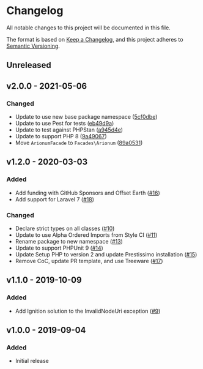 # Changelog

All notable changes to this project will be documented in this file.

The format is based on [Keep a Changelog](https://keepachangelog.com), and this project adheres to [Semantic Versioning](https://semver.org).

## Unreleased

## v2.0.0 - 2021-05-06

### Changed
- Update to use new base package namespace ([5cf0dbe](https://github.com/owenvoke/laravel-arionum/commit/5cf0dbeb7afb7b916ed336eea21eb87d15bec8fa))
- Update to use Pest for tests ([eb49d9a](https://github.com/owenvoke/laravel-arionum/commit/eb49d9a0b06b5bb5ccf4703fa1a802b2ae41e803))
- Update to test against PHPStan ([a945d4e](https://github.com/owenvoke/laravel-arionum/commit/a945d4ebacc81af40e026cc1615b85f821617796))
- Update to support PHP 8 ([9a49067](https://github.com/owenvoke/laravel-arionum/commit/9a49067371cf230a158f5f4d23c607161359e434))
- Move `ArionumFacade` to `Facades\Arionum` ([89a0531](https://github.com/owenvoke/laravel-arionum/commit/89a0531ce4261fb762bd37140f22c777168b3947))

## v1.2.0 - 2020-03-03

### Added
- Add funding with GitHub Sponsors and Offset Earth ([#16](https://github.com/owenvoke/laravel-arionum/pull/16))
- Add support for Laravel 7 ([#18](https://github.com/owenvoke/laravel-arionum/pull/18))

### Changed
- Declare strict types on all classes ([#10](https://github.com/owenvoke/laravel-arionum/pull/10))
- Update to use Alpha Ordered Imports from Style CI ([#11](https://github.com/owenvoke/laravel-arionum/pull/11))
- Rename package to new namespace ([#13](https://github.com/owenvoke/laravel-arionum/pull/13))
- Update to support PHPUnit 9 ([#14](https://github.com/owenvoke/laravel-arionum/pull/14))
- Update Setup PHP to version 2 and update Prestissimo installation ([#15](https://github.com/owenvoke/laravel-arionum/pull/15))
- Remove CoC, update PR template, and use Treeware ([#17](https://github.com/owenvoke/laravel-arionum/pull/17))

## v1.1.0 - 2019-10-09

### Added
- Add Ignition solution to the InvalidNodeUri exception ([#9](https://github.com/owenvoke/laravel-arionum/pull/9))

## v1.0.0 - 2019-09-04

### Added
- Initial release
